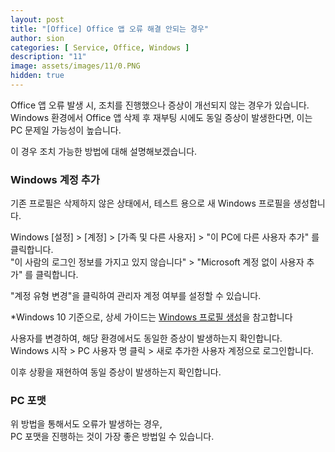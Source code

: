 ```yaml
---
layout: post
title: "[Office] Office 앱 오류 해결 안되는 경우"
author: sion
categories: [ Service, Office, Windows ]
description: "11"
image: assets/images/11/0.PNG
hidden: true
---
```


Office 앱 오류 발생 시, 조치를 진행했으나 증상이 개선되지 않는 경우가 있습니다.  
Windows 환경에서 Office 앱 삭제 후 재부팅 시에도 동일 증상이 발생한다면, 이는 PC 문제일 가능성이 높습니다.  

이 경우 조치 가능한 방법에 대해 설명해보겠습니다.  

### Windows 계정 추가

기존 프로필은 삭제하지 않은 상태에서, 테스트 용으로 새 Windows 프로필을 생성합니다.  

Windows [설정] > [계정] > [가족 및 다른 사용자] > "이 PC에 다른 사용자 추가" 를 클릭합니다.  
"이 사람의 로그인 정보를 가지고 있지 않습니다" > "Microsoft 계정 없이 사용자 추가" 를 클릭합니다.  

"계정 유형 변경"을 클릭하여 관리자 계정 여부를 설정할 수 있습니다.

*Windows 10 기준으로, 상세 가이드는 [Windows 프로필 생성]을 참고합니다

사용자를 변경하여, 해당 환경에서도 동일한 증상이 발생하는지 확인합니다.  
Windows 시작 > PC 사용자 명 클릭 > 새로 추가한 사용자 계정으로 로그인합니다.

이후 상황을 재현하여 동일 증상이 발생하는지 확인합니다.


### PC 포맷

위 방법을 통해서도 오류가 발생하는 경우,  
PC 포맷을 진행하는 것이 가장 좋은 방법일 수 있습니다.



[Windows 프로필 생성]: ("https://support.microsoft.com/ko-kr/windows/create-a-local-user-or-administrator-account-in-windows-20de74e0-ac7f-3502-a866-32915af2a34d#:~:text=check%20your%20version.-,Create%20a%20local%20user%20account,user%20without%20a%20Microsoft%20account")